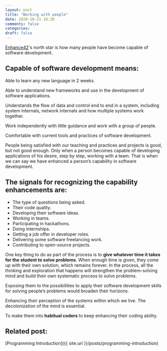 ```yaml
---
layout: post
title: "Working with people"
date: 2020-10-21 18:20
comments: false
categories:
draft: false
---
```


[Enhance42](https://enhance42.com/our-process)'s north star is how many people have become capable of software development.

## Capable of software development means:

Able to learn any new language in 2 weeks.

Able to understand new frameworks and use in the development of software applications.

Understands the flow of data and control end to end in a system, including system internals, network internals and how multiple systems work together.

Work independently with little guidance and work with a group of people.

Comfortable with current tools and practices of software development.

People being satisfied with our teaching and practices and projects is good, but not good enough. Only when a person becomes capable of developing applications of his desire, step by step, working with a team. That is when we can say we have enhanced a person’s capability in software development.

## The signals for recognizing the capability enhancements are:

- The type of questions being asked.
- Their code quality.
- Developing their software ideas.
- Working in teams.
- Participating in hackathons.
- Doing internships.
- Getting a job offer in developer roles.
- Delivering some software freelancing work.
- Contributing to open-source projects.

One key thing to do as part of the process is to **give whatever time it takes for the student to solve problems**. When enough time is given, they come up with their own solution, which remains forever. In the process, all the thinking and exploration that happens will strengthen the problem-solving mind and build their own systematic process to solve problems.

Exposing them to the possibilities to apply their software development skills for solving people’s problems would broaden their horizons.

Enhancing their perception of the systems within which we live. The decolonization of the mind is essential.

To make them into **habitual coders** to keep enhancing their coding ability.

## Related post:

[Programming Introduction]({{ site.url }}/posts/programming-introduction)
